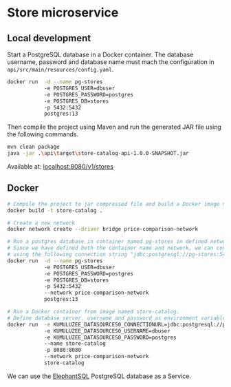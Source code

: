 # Store microservice

## Local development

Start a PostgreSQL database in a Docker container. The database username, password and database name must mach the
configuration in `api/src/main/resources/config.yaml`.

```bash
docker run  -d --name pg-stores
            -e POSTGRES_USER=dbuser
            -e POSTGRES_PASSWORD=postgres
            -e POSTGRES_DB=stores
            -p 5432:5432
            postgres:13
```

Then compile the project using Maven and run the generated JAR file using the following commands.

```bash
mvn clean package
java -jar .\api\target\store-catalog-api-1.0.0-SNAPSHOT.jar
```

Available at: [localhost:8080/v1/stores](http://localhost:8080/v1/stores)

## Docker

```bash
# Compile the project to jar compressed file and build a Docker image named store-catalog.
docker build -t store-catalog .

# Create a new network
docker network create --driver bridge price-comparison-network

# Run a postgres database in container named pg-stores in defined network.
# Since we have defined both the container name and network, we can connect to this instance
# using the following connection string "jdbc:postgresql://pg-stores:5432/stores"
docker run  -d --name pg-stores
            -e POSTGRES_USER=dbuser
            -e POSTGRES_PASSWORD=postgres
            -e POSTGRES_DB=stores
            -p 5432:5432
            --network price-comparison-network
            postgres:13

# Run a Docker container from image named store-catalog.
# Define database server, username and password as environment variables.
docker run  -e KUMULUZEE_DATASOURCES0_CONNECTIONURL=jdbc:postgresql://pg-stores:5432/stores
            -e KUMULUZEE_DATASOURCES0_USERNAME=dbuser
            -e KUMULUZEE_DATASOURCES0_PASSWORD=postgres
            --name store-catalog
            -p 8080:8080
            --network price-comparison-network
            store-catalog
```

We can use the [ElephantSQL](https://www.elephantsql.com/) PostgreSQL database as a Service.
